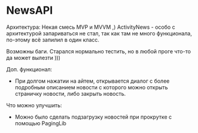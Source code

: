 # NewsAPI
Архитектура:
Некая смесь MVP и MVVM ,)
ActivityNews - особо с архитектурой запариваться не стал, так как там не много функционала, по-этому всё запилил в один класс.

Возможны баги. Старался нормально тестить, но в любой проге что-то да может вылезти )))

Доп. функционал:
- При долгом нажатии на айтем, открывается диалог с более подробным описанием новости с которого можно открыть страничку новости, либо закрыть новость.

Что можно улучшить:
- Можно было сделать подзагрузку новостей при прокрутке с помощью PagingLib
